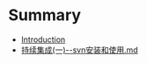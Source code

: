 # Summary

* [Introduction](README.md)
* [持续集成\(一\)--svn安装和使用.md](chi-xu-ji-621028-4e0029-svn-an-zhuang-he-shi-75285d28-chi-xu-ji-621028-4e0029-svn-anzhuang-he-shi-75285d28-chi-xu-ji-621028-4e0029-svn-an-zhuang-he-shi-7528-md-md.md)


